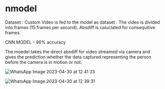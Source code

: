 # nmodel


Dataset :
Custom Video is fed to the model as dataset . The video is divided into frames (15 frames per second). Absdiff is caluclated for consequitive frames.

CNN MODEL - 96% accuracy

The moedel takes the direct absdiff for video streamed via camera and gives the prediction whether the data captured representing the person before the camera is in motion or not.


![WhatsApp Image 2023-04-30 at 12 41 33](https://user-images.githubusercontent.com/71545729/235341566-0ffc1a25-7a95-48fa-8d16-a1831f231c05.jpg)

![WhatsApp Image 2023-04-30 at 12 39 31](https://user-images.githubusercontent.com/71545729/235341578-2d48a846-2cab-4ec6-a050-e9f1338ac3c9.jpg)

